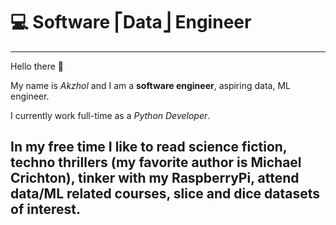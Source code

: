# 💻 Software ⎡Data⎦ Engineer
---
Hello there 👋 

My name is *Akzhol* and I am a **software engineer**, aspiring data, ML engineer.

I currently work full-time as a *Python Developer*. 

In my free time I like to read science fiction, techno thrillers (my favorite author is Michael Crichton),
tinker with my RaspberryPi, attend data/ML related courses, slice and dice datasets of interest.
---
